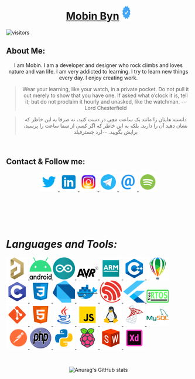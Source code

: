 <h1 align="center">
	<a href="https://github.com/mobinbyn">Mobin Byn</a> 
	<img src="logo/verification.svg" alt="android" width="25" height="40"/>
</h1> 

![visitors](https://visitor-badge.glitch.me/badge?page_id=mobinbyn.mobinbyn)

## About Me:
<div align="center">
<p>
	I am Mobin. I am a developer and designer who rock climbs and loves nature and van life. I am very addicted to learning. I try to learn new things every day. I enjoy creating work.
</p>

> Wear your learning, like your watch, in a private pocket. Do not pull it out merely to show that you have one. If asked what o’clock it is, tell it; but do not proclaim it hourly and unasked, like the watchman.
> -- Lord Chesterfield

>دانسته هایتان را مانند یک ساعت مچی در دست کنید، نه صرفا به این خاطر که نشان دهید آن را دارید. بلکه به این خاطر که اگر کسی از شما ساعت را پرسید، برایش بگویید.
>--لرد چسترفیلد

</div>
<br>

## Contact & Follow me:
<div align="center">
		<a href="https://twitter.com/moubin_byn" target="_blank" rel="noreferrer"> 
			<img src="logo/twitter.svg" alt="twitter" width="50" height="50"/> 
		</a>
		<a href="https://www.linkedin.com/in/mobin-babaeian/" target="_blank" rel="noreferrer"> 
			<img src="logo/linkedin.svg" alt="linkedin" width="50" height="50"/> 
		</a>
		<a href="https://www.instagram.com/mobin.byn/" target="_blank" rel="noreferrer"> 
			<img src="logo/instagram.svg" alt="instagram" width="50" height="50"/> 
		</a>
		<a href="https://t.me/mobin_byn" target="_blank" rel="noreferrer"> 
			<img src="logo/telegram-app.svg" alt="telegram" width="50" height="50"/> 
		</a>
		<a href="mobin.byn@gmail.com" target="_blank" rel="noreferrer"> 
			<img src="logo/at-sign.png" alt="email" width="50" height="50"/> 
		</a>
		<a href="https://open.spotify.com/user/pbk6x85dzjyf2yvwpqnl8evv6?si=jlMTgBnRQQyOd9XPYEK7iw" target="_blank" rel="noreferrer"> 
			<img src="logo/spotify.svg" alt="spotify" width="50" height="50"/> 
		</a>
	</div>
<br><br><br><br><br>

# ***Languages and Tools:***
<p align="left"> 
	<a href="https://www.altium.com/" target="_blank" rel="noreferrer"> 
		<img src="logo/altium-designer.png" alt="altium" width="60" height="60"/> 
	</a>
	<a href="https://developer.android.com/" target="_blank" rel="noreferrer"> 
		<img src="logo/android.svg" alt="android" width="60" height="60"/> 
	</a>
	<a href="https://www.arduino.cc/" target="_blank" rel="noreferrer"> 
		<img src="logo/arduino.svg" alt="arduino" width="60" height="60"/> 
	</a>
	<a href="https://www.microchip.com/" target="_blank" rel="noreferrer"> 
		<img src="logo/avr.svg" alt="avr" width="60" height="35"/> 
	</a>
	<a href="https://www.arm.com/" target="_blank" rel="noreferrer"> 
		<img src="logo/arm-logo.svg" alt="arm" width="60" height="60"/> 
	</a>
	<a href="https://www.w3schools.com/cpp/" target="_blank" rel="noreferrer"> 
		<img src="logo/c++.svg" alt="c++" width="60" height="60"/> 
	</a>
	<a href="https://www.coreldraw.com/" target="_blank" rel="noreferrer"> 
		<img src="logo/coreldraw.svg" alt="coreldraw" width="60" height="60"/> 
	</a>
	<a href="https://www.cprogramming.com/" target="_blank" rel="noreferrer"> 
		<img src="logo/c-programming.svg" alt="c-programming" width="60" height="60"/> 
	</a>
	<a href="https://www.w3schools.com/css/" target="_blank" rel="noreferrer"> 
		<img src="logo/css3.svg" alt="css3" width="60" height="60"/> 
	</a>
	<a href="https://www.dart.dev/" target="_blank" rel="noreferrer"> 
		<img src="logo/dart.svg" alt="dart" width="60" height="60"/> 
	</a>
	<a href="https://www.docker.com/" target="_blank" rel="noreferrer"> 
		<img src="logo/docker.svg" alt="docker" width="60" height="60"/> 
	</a>
	<a href="https://www.espressif.com/" target="_blank" rel="noreferrer"> 
		<img src="logo/espressif.png" alt="esp" width="60" height="60"/> 
	</a>
	<a href="https://www.flutter.dev/" target="_blank" rel="noreferrer"> 
		<img src="logo/flutter.svg" alt="flutter" width="60" height="60"/> 
	</a>
	<a href="https://www.freertos.org/" target="_blank" rel="noreferrer"> 
		<img src="logo/FreeRTOS.svg" alt="FreeRtos" width="60" height="35"/> 
	</a>
	<a href="https://git-scm.com/" target="_blank" rel="noreferrer"> 
		<img src="logo/git.svg" alt="git" width="60" height="60"/> 
	</a>
	<a href="https://www.w3.org/html/" target="_blank" rel="noreferrer"> 
		<img src="logo/html-5.svg" alt="html" width="60" height="60"/> 
	</a>
	<a href="https://www.java.com/en/" target="_blank" rel="noreferrer"> 
		<img src="logo/java.svg" alt="java" width="60" height="60"/> 
	</a>
	<a href="https://developer.mozilla.org/en-US/docs/Web/JavaScript" target="_blank" rel="noreferrer"> 
		<img src="logo/javascript.svg" alt="javascript" width="60" height="60"/> 
	</a>
	<a href="https://www.linux.org/" target="_blank" rel="noreferrer"> 
		<img src="logo/linux.png" alt="linux" width="60" height="60"/> 
	</a>
	<a href="https://www.microsoft.com/en-us/sql-server" target="_blank" rel="noreferrer"> 
		<img src="logo/microsoft-sql-server.svg" alt="sql-server" width="60" height="60"/> 
	</a>
	<a href="https://www.mysql.com/" target="_blank" rel="noreferrer"> 
		<img src="logo/mysql.svg" alt="mysql" width="60" height="60"/> 
	</a>
	<a href="https://www.postman.com/" target="_blank" rel="noreferrer"> 
		<img src="logo/postman.svg" alt="postman" width="60" height="60"/> 
	</a>
	<a href="https://www.php.net/" target="_blank" rel="noreferrer"> 
		<img src="logo/php.svg" alt="php" width="60" height="60"/> 
	</a>
	<a href="https://www.python.org/" target="_blank" rel="noreferrer"> 
		<img src="logo/python.svg" alt="python" width="60" height="60"/> 
	</a>
	<a href="https://www.raspberrypi.com/" target="_blank" rel="noreferrer"> 
		<img src="logo/raspberry-pi.svg" alt="raspberry" width="60" height="60"/> 
	</a>
	<a href="https://www.solidworks.com/" target="_blank" rel="noreferrer"> 
		<img src="logo/solidworks.svg" alt="solidworks" width="60" height="60"/> 
	</a>
	<a href="https://helpx.adobe.com/support/xd.html" target="_blank" rel="noreferrer"> 
		<img src="logo/adobe-xd.svg" alt="xd" width="60" height="60"/> 
	</a>
</p>

<br />

<div align="center">

![Anurag's GitHub stats](https://github-readme-stats.vercel.app/api?username=mobinbyn&show_icons=true&theme=chartreuse-light)

</div>
